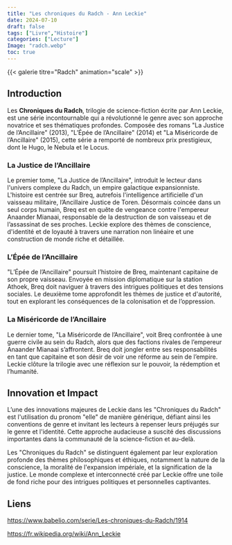 ```yaml
---
title: "Les chroniques du Radch - Ann Leckie" 
date: 2024-07-10
draft: false
tags: ["Livre","Histoire"]
categories: ["Lecture"]
Image: "radch.webp"
toc: true
---
```


{{< galerie titre="Radch" animation="scale" >}}

## Introduction

Les **Chroniques du Radch**, trilogie de science-fiction écrite par Ann Leckie, est une série incontournable qui a révolutionné le genre avec son approche novatrice et ses thématiques profondes. Composée des romans "La Justice de l’Ancillaire" (2013), "L’Épée de l’Ancillaire" (2014) et "La Miséricorde de l’Ancillaire" (2015), cette série a remporté de nombreux prix prestigieux, dont le Hugo, le Nebula et le Locus.

<!--more-->

### La Justice de l’Ancillaire

Le premier tome, "La Justice de l’Ancillaire", introduit le lecteur dans l'univers complexe du Radch, un empire galactique expansionniste. L'histoire est centrée sur Breq, autrefois l'intelligence artificielle d'un vaisseau militaire, l’Ancillaire Justice de Toren. Désormais coincée dans un seul corps humain, Breq est en quête de vengeance contre l'empereur Anaander Mianaai, responsable de la destruction de son vaisseau et de l’assassinat de ses proches. Leckie explore des thèmes de conscience, d'identité et de loyauté à travers une narration non linéaire et une construction de monde riche et détaillée.

### L’Épée de l’Ancillaire

"L’Épée de l’Ancillaire" poursuit l’histoire de Breq, maintenant capitaine de son propre vaisseau. Envoyée en mission diplomatique sur la station Athoek, Breq doit naviguer à travers des intrigues politiques et des tensions sociales. Le deuxième tome approfondit les thèmes de justice et d'autorité, tout en explorant les conséquences de la colonisation et de l’oppression.

### La Miséricorde de l’Ancillaire

Le dernier tome, "La Miséricorde de l’Ancillaire", voit Breq confrontée à une guerre civile au sein du Radch, alors que des factions rivales de l’empereur Anaander Mianaai s’affrontent. Breq doit jongler entre ses responsabilités en tant que capitaine et son désir de voir une réforme au sein de l’empire. Leckie clôture la trilogie avec une réflexion sur le pouvoir, la rédemption et l’humanité.

## Innovation et Impact

L’une des innovations majeures de Leckie dans les "Chroniques du Radch" est l'utilisation du pronom "elle" de manière générique, défiant ainsi les conventions de genre et invitant les lecteurs à repenser leurs préjugés sur le genre et l'identité. Cette approche audacieuse a suscité des discussions importantes dans la communauté de la science-fiction et au-delà.

Les "Chroniques du Radch" se distinguent également par leur exploration profonde des thèmes philosophiques et éthiques, notamment la nature de la conscience, la moralité de l'expansion impériale, et la signification de la justice. Le monde complexe et interconnecté créé par Leckie offre une toile de fond riche pour des intrigues politiques et personnelles captivantes.



## Liens

https://www.babelio.com/serie/Les-chroniques-du-Radch/1914

https://fr.wikipedia.org/wiki/Ann_Leckie


